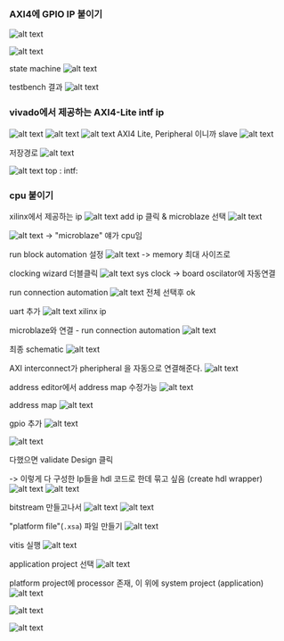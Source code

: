 ### AXI4에 GPIO IP 붙이기

![alt text](schematic.png)

![alt text](schematic2.png)


state machine
![alt text](state_machine.png)


testbench 결과
[](tb_AXI4_Lite_GPIO.sv)
![alt text]({99A77735-0088-42C1-8721-8EFD6C1A10F4}.png)



### vivado에서 제공하는 AXI4-Lite intf ip
![alt text]({59F700C8-56F4-4C1E-995A-CD74644E5FC6}.png)
![alt text]({65CAFC5B-4511-41B7-896D-61DB4EE25BFC}.png)
![alt text]({BCD7AA27-D2CD-4670-9C5D-B9FF814BA75E}.png)
AXI4 Lite, Peripheral 이니까 slave
![alt text]({0EE33B10-92BD-40BA-8C4C-5AB56CD29B76}.png)

저장경로
![alt text]({9E46D1B5-6791-405B-A27B-2028F1D2D642}.png)


![alt text]({8C46DA40-8379-4875-A637-FA6276C53A34}.png)
top : [](GPIO_v1_0.v)
intf: [](GPIO_v1_0_S00_AXI.v)

### cpu 붙이기
xilinx에서 제공하는 ip
![alt text]({AC6EE4D5-47FC-428A-8003-9C9BFEB3C2FD}.png)
add ip 클릭 & microblaze 선택
![alt text]({A400E5FA-F5B0-4497-9A69-1A7B90EB082E}.png)

![alt text]({D50DEE93-AB5E-4FE5-833C-261847F6F2EB}.png)
-> "microblaze" 얘가 cpu임

run block automation 설정
![alt text]({B0EEDECC-F89E-4B69-9DA5-B0F3A78E2AAD}.png)
-> memory 최대 사이즈로

clocking wizard 더블클릭
![alt text]({0F8308F1-E49C-455A-A7EE-4CE1E894E6C9}.png)
sys clock -> board oscilator에 자동연결

run connection automation
![alt text]({2DD75AF0-C50E-43F5-A642-A8D411845B3A}.png)
전체 선택후 ok

uart 추가
![alt text]({1DFCA13C-D152-4EFA-B045-88C7324CA62E}.png)
xilinx ip

microblaze와 연결 - run connection automation
![alt text]({E8EF980A-513D-4B8D-978B-E8F4F37DDE9E}.png)

최종 schematic
![alt text]({01F41E83-545E-4371-A181-DC2071F893E6}.png)


AXI interconnect가 pheripheral 을 자동으로 연결해준다.
![alt text]({9FFD48F5-6BFE-4F7C-94A9-79814B309B40}.png)

address editor에서 address map 수정가능
![alt text]({506549AC-6738-432C-BB68-37CB5522CFE7}.png)

address map
![alt text]({C891B146-D60E-401D-A2C1-387840402387}.png)

gpio 추가
![alt text]({51CBE4DA-DAD3-4EC5-9E1B-DA83DB8A3C76}.png)

![alt text]({1B100CD0-93B7-4285-89DE-465BE7F6CC58}.png)

다했으면 validate Design 클릭

-> 이렇게 다 구성한 Ip들을 hdl 코드로 한데 묶고 싶음 (create hdl wrapper)
![alt text]({7BB3DCEA-8B88-46B6-B8FF-A757F8065AEF}.png)
![alt text]({D49FB85E-4E14-44C2-826F-315650B70E58}.png)




bitstream 만들고나서
![alt text]({50860256-6DE6-4D55-A490-BD93E4E5F3AF}.png)
![alt text]({8FD920D4-BB25-4C1B-A172-B963087309D9}.png)

"platform file"(`.xsa`) 파일 만들기
![alt text]({9054031F-6F49-41CD-A40F-DDD3256362D8}.png)

vitis 실행
![alt text]({7A4AB045-CB50-40F0-AAAB-CCAD90C02E8B}.png)

application project 선택
![alt text]({DABFD66E-ED4F-46A1-93E9-A251D5F01D23}.png)


platform project에 processor 존재, 이 위에 system project (application)
![alt text]({181F97EE-B306-4668-99C6-300B46FCB0D4}.png)


![alt text]({6066130D-D3F3-4773-92EF-41EF9AC99456}.png)


![alt text]({25555B34-DADC-43E5-9E91-AFB852E1CDB4}.png)
